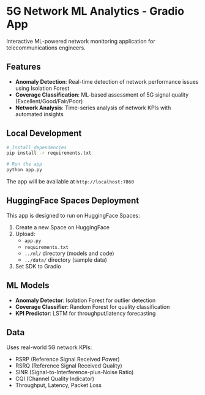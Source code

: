 # 5G Network ML Analytics - Gradio App

Interactive ML-powered network monitoring application for telecommunications engineers.

## Features

- **Anomaly Detection**: Real-time detection of network performance issues using Isolation Forest
- **Coverage Classification**: ML-based assessment of 5G signal quality (Excellent/Good/Fair/Poor)
- **Network Analysis**: Time-series analysis of network KPIs with automated insights

## Local Development

```bash
# Install dependencies
pip install -r requirements.txt

# Run the app
python app.py
```

The app will be available at `http://localhost:7860`

## HuggingFace Spaces Deployment

This app is designed to run on HuggingFace Spaces:

1. Create a new Space on HuggingFace
2. Upload:
   - `app.py`
   - `requirements.txt`
   - `../ml/` directory (models and code)
   - `../data/` directory (sample data)
3. Set SDK to Gradio

## ML Models

- **Anomaly Detector**: Isolation Forest for outlier detection
- **Coverage Classifier**: Random Forest for quality classification
- **KPI Predictor**: LSTM for throughput/latency forecasting

## Data

Uses real-world 5G network KPIs:
- RSRP (Reference Signal Received Power)
- RSRQ (Reference Signal Received Quality)
- SINR (Signal-to-Interference-plus-Noise Ratio)
- CQI (Channel Quality Indicator)
- Throughput, Latency, Packet Loss
